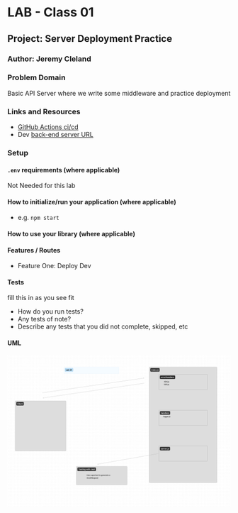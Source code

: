 # LAB - Class 01

## Project: Server Deployment Practice

### Author: Jeremy Cleland

### Problem Domain

Basic API Server where we write some middleware and practice deployment

### Links and Resources

- [GitHub Actions ci/cd](https://github.com/Jeremy-Cleland/server-deployment-practice/actions)
- Dev [back-end server URL](https://d51-practice.onrender.com)

### Setup

#### `.env` requirements (where applicable)

Not Needed for this lab

#### How to initialize/run your application (where applicable)

- e.g. `npm start`

#### How to use your library (where applicable)

#### Features / Routes

- Feature One: Deploy Dev

#### Tests

fill this in as you see fit

- How do you run tests?
- Any tests of note?
- Describe any tests that you did not complete, skipped, etc

#### UML

![Lab-01 UML](./assets/lab-1.png)

